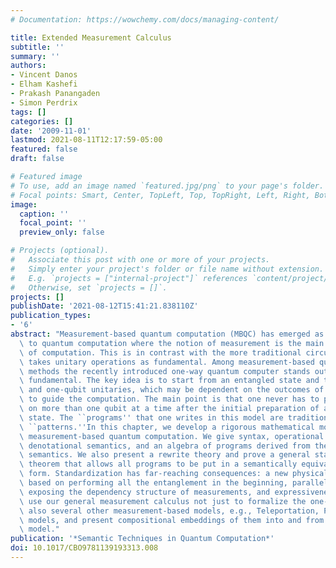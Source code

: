 ```yaml
---
# Documentation: https://wowchemy.com/docs/managing-content/

title: Extended Measurement Calculus
subtitle: ''
summary: ''
authors:
- Vincent Danos
- Elham Kashefi
- Prakash Panangaden
- Simon Perdrix
tags: []
categories: []
date: '2009-11-01'
lastmod: 2021-08-11T12:17:59-05:00
featured: false
draft: false

# Featured image
# To use, add an image named `featured.jpg/png` to your page's folder.
# Focal points: Smart, Center, TopLeft, Top, TopRight, Left, Right, BottomLeft, Bottom, BottomRight.
image:
  caption: ''
  focal_point: ''
  preview_only: false

# Projects (optional).
#   Associate this post with one or more of your projects.
#   Simply enter your project's folder or file name without extension.
#   E.g. `projects = ["internal-project"]` references `content/project/deep-learning/index.md`.
#   Otherwise, set `projects = []`.
projects: []
publishDate: '2021-08-12T15:41:21.838110Z'
publication_types:
- '6'
abstract: "Measurement-based quantum computation (MBQC) has emerged as a new approach\
  \ to quantum computation where the notion of measurement is the main driving force\
  \ of computation. This is in contrast with the more traditional circuit model that\
  \ takes unitary operations as fundamental. Among measurement-based quantum computation\
  \ methods the recently introduced one-way quantum computer stands out as basic and\
  \ fundamental. The key idea is to start from an entangled state and then use measurements\
  \ and one-qubit unitaries, which may be dependent on the outcomes of measurements,\
  \ to guide the computation. The main point is that one never has to perform unitaries\
  \ on more than one qubit at a time after the initial preparation of an entangled\
  \ state. The ``programs'' that one writes in this model are traditionally called\
  \ ``patterns.''In this chapter, we develop a rigorous mathematical model underlying\
  \ measurement-based quantum computation. We give syntax, operational semantics,\
  \ denotational semantics, and an algebra of programs derived from the denotational\
  \ semantics. We also present a rewrite theory and prove a general standardization\
  \ theorem that allows all programs to be put in a semantically equivalent standard\
  \ form. Standardization has far-reaching consequences: a new physical architecture\
  \ based on performing all the entanglement in the beginning, parallelization by\
  \ exposing the dependency structure of measurements, and expressiveness theorems.We\
  \ use our general measurement calculus not just to formalize the one-way model but\
  \ also several other measurement-based models, e.g., Teleportation, Phase, and Pauli\
  \ models, and present compositional embeddings of them into and from the one-way\
  \ model."
publication: '*Semantic Techniques in Quantum Computation*'
doi: 10.1017/CBO9781139193313.008
---
```


